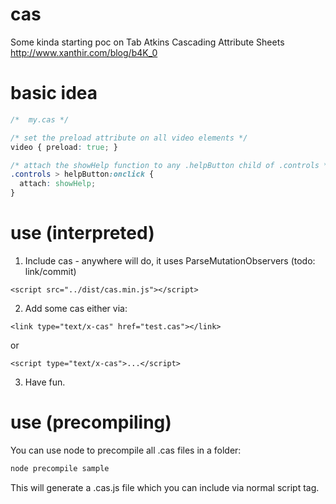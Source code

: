 cas
===

Some kinda starting poc on Tab Atkins Cascading Attribute Sheets http://www.xanthir.com/blog/b4K_0

basic idea
===
```css
/*  my.cas */

/* set the preload attribute on all video elements */
video { preload: true; } 

/* attach the showHelp function to any .helpButton child of .controls */
.controls > helpButton:onclick {
  attach: showHelp;
}
```

use (interpreted)
===
1. Include cas - anywhere will do, it uses ParseMutationObservers (todo: link/commit)

```
<script src="../dist/cas.min.js"></script>
```

2. Add some cas either via:

```
<link type="text/x-cas" href="test.cas"></link>
```

or
```
<script type="text/x-cas">...</script>
```

3. Have fun.


use (precompiling)
====
You can use node to precompile all .cas files in a folder:
```javascript
node precompile sample
```
This will generate a .cas.js file which you can include via normal script tag.

